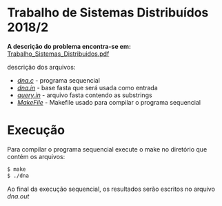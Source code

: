 # Trabalho de Sistemas Distribuídos 2018/2

**A descrição do problema encontra-se em:** [Trabalho_Sistemas_Distribuidos.pdf](https://github.com/luanteylo/trabalhosd/blob/master/Trabalho_Sistemas_Distribuidos.pdf)

descrição dos arquivos:
  - *[dna.c](https://github.com/luanteylo/trabalhosd/blob/master/dna.c)* - programa sequencial 
  - *[dna.in](https://github.com/luanteylo/trabalhosd/blob/master/dna.in)* - base fasta que será usada como entrada
  - *[query.in](https://github.com/luanteylo/trabalhosd/blob/master/query.in)* - arquivo fasta contendo as substrings 
  - *[MakeFile](https://github.com/luanteylo/trabalhosd/blob/master/Makefile)* - Makefile usado para compilar o programa sequencial 

# Execução 

Para compilar o programa sequencial execute o make no diretório que contém os arquivos:
```sh
$ make
$ ./dna
```
Ao final da execução sequencial, os resultados serão escritos no arquivo *dna.out*
